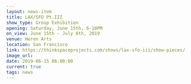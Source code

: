 ```yaml
---
layout: news-item
title: LAX/SFO Pt.III
show_type: Group Exhibition
opening: Saturday, June 15th, 6-10PM
on_view: June 15th - July 6th, 2019
venue: Heron Arts
location: San Francisco
link: https://thinkspaceprojects.com/shows/lax-sfo-iii/show-pieces/
image_url:
date: 2019-06-15 06:00:00
current: true
tags: news
---
```

